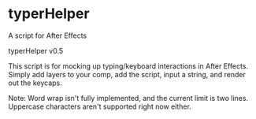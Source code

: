 # typerHelper
A script for After Effects

typerHelper v0.5

This script is for mocking up typing/keyboard interactions in After Effects. Simply add layers to your comp, add the script, input a string, and render out the keycaps.

Note: Word wrap isn't fully implemented, and the current limit is two lines. Uppercase characters aren't supported right now either.
